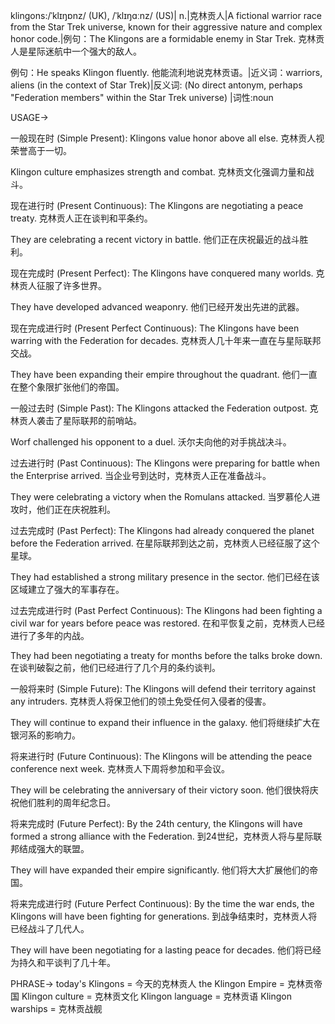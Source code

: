 klingons:/ˈklɪŋɒnz/ (UK), /ˈklɪŋɑːnz/ (US)| n.|克林贡人|A fictional warrior race from the Star Trek universe, known for their aggressive nature and complex honor code.|例句：The Klingons are a formidable enemy in Star Trek.  克林贡人是星际迷航中一个强大的敌人。

例句：He speaks Klingon fluently. 他能流利地说克林贡语。|近义词：warriors, aliens (in the context of Star Trek)|反义词: (No direct antonym, perhaps "Federation members" within the Star Trek universe) |词性:noun


USAGE->

一般现在时 (Simple Present):
Klingons value honor above all else.  克林贡人视荣誉高于一切。

Klingon culture emphasizes strength and combat. 克林贡文化强调力量和战斗。


现在进行时 (Present Continuous):
The Klingons are negotiating a peace treaty. 克林贡人正在谈判和平条约。

They are celebrating a recent victory in battle.  他们正在庆祝最近的战斗胜利。


现在完成时 (Present Perfect):
The Klingons have conquered many worlds.  克林贡人征服了许多世界。

They have developed advanced weaponry. 他们已经开发出先进的武器。


现在完成进行时 (Present Perfect Continuous):
The Klingons have been warring with the Federation for decades.  克林贡人几十年来一直在与星际联邦交战。

They have been expanding their empire throughout the quadrant.  他们一直在整个象限扩张他们的帝国。


一般过去时 (Simple Past):
The Klingons attacked the Federation outpost. 克林贡人袭击了星际联邦的前哨站。

Worf challenged his opponent to a duel. 沃尔夫向他的对手挑战决斗。


过去进行时 (Past Continuous):
The Klingons were preparing for battle when the Enterprise arrived.  当企业号到达时，克林贡人正在准备战斗。

They were celebrating a victory when the Romulans attacked.  当罗慕伦人进攻时，他们正在庆祝胜利。


过去完成时 (Past Perfect):
The Klingons had already conquered the planet before the Federation arrived.  在星际联邦到达之前，克林贡人已经征服了这个星球。

They had established a strong military presence in the sector.  他们已经在该区域建立了强大的军事存在。


过去完成进行时 (Past Perfect Continuous):
The Klingons had been fighting a civil war for years before peace was restored.  在和平恢复之前，克林贡人已经进行了多年的内战。

They had been negotiating a treaty for months before the talks broke down.  在谈判破裂之前，他们已经进行了几个月的条约谈判。


一般将来时 (Simple Future):
The Klingons will defend their territory against any intruders.  克林贡人将保卫他们的领土免受任何入侵者的侵害。

They will continue to expand their influence in the galaxy.  他们将继续扩大在银河系的影响力。


将来进行时 (Future Continuous):
The Klingons will be attending the peace conference next week.  克林贡人下周将参加和平会议。

They will be celebrating the anniversary of their victory soon.  他们很快将庆祝他们胜利的周年纪念日。


将来完成时 (Future Perfect):
By the 24th century, the Klingons will have formed a strong alliance with the Federation.  到24世纪，克林贡人将与星际联邦结成强大的联盟。

They will have expanded their empire significantly. 他们将大大扩展他们的帝国。


将来完成进行时 (Future Perfect Continuous):
By the time the war ends, the Klingons will have been fighting for generations.  到战争结束时，克林贡人将已经战斗了几代人。

They will have been negotiating for a lasting peace for decades.  他们将已经为持久和平谈判了几十年。



PHRASE->
today's Klingons = 今天的克林贡人
the Klingon Empire = 克林贡帝国
Klingon culture = 克林贡文化
Klingon language = 克林贡语
Klingon warships = 克林贡战舰
